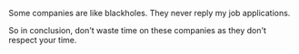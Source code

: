 Some companies are like blackholes. They never reply my job applications.

So in conclusion, don't waste time on these companies as they don't respect your time.